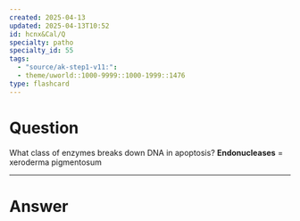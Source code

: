 ```yaml
---
created: 2025-04-13
updated: 2025-04-13T10:52
id: hcnx&Cal/Q
specialty: patho
specialty_id: 55
tags:
  - "source/ak-step1-v11:": 
  - theme/uworld::1000-9999::1000-1999::1476
type: flashcard
---
```


# Question
What class of enzymes breaks down DNA in apoptosis?   **Endonucleases** = xeroderma pigmentosum

---

# Answer
